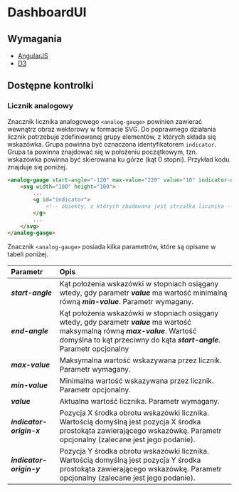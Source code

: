 # DashboardUI

## Wymagania
* [AngularJS]
* [D3]

## Dostępne kontrolki

### Licznik analogowy

Znacznik licznika analogowego ``<analog-gauge>`` powinien zawierać wewnątrz obraz wektorowy w formacie SVG. Do poprawnego działania licznik potrzebuje zdefiniowanej grupy elementów, z których składa się wskazówka. Grupa powinna być oznaczona identyfikatorem ``indicator``. Grupa ta powinna znajdować się w położeniu początkowym, tzn. wskazówka powinna być skierowana ku górze (kąt 0 stopni). Przykład kodu znajduje się poniżej.

```html
<analog-gauge start-angle="-120" max-value="220" value="10" indicator-origin-x="200" indicator-origin-y="200">
    <svg width="100" height="100">
        ...
        <g id="indicator">
            <!-- obiekty, z których zbudowana jest strzałka licznika -->
        </g>
        ...
    </svg>
</analog-gauge>
```

Znacznik ``<analog-gauge>`` posiada kilka parametrów, które są opisane w tabeli poniżej.

| Parametr | Opis |
|:-|:-|
|***start-angle***|Kąt położenia wskazówki w stopniach osiągany wtedy, gdy parametr ***value*** ma wartość minimalną równą ***min-value***. Parametr wymagany.|
|***end-angle***|Kąt położenia wskazówki w stopniach osiągany wtedy, gdy parametr ***value*** ma wartość maksymalną równą ***max-value***. Wartość domyślna to kąt przeciwny do kąta ***start-angle***. Parametr opcjonalny|
|***max-value***|Maksymalna wartość wskazywana przez licznik. Parametr wymagany.|
|***min-value***|Minimalna wartość wskazywana przez licznik. Parametr opcjonalny.|
|***value***|Aktualna wartość licznika. Parametr wymagany.|
|***indicator-origin-x***|Pozycja X środka obrotu wskazówki licznika. Wartością domyślną jest pozycja X środka prostokąta zawierającego wskazówkę. Parametr opcjonalny (zalecane jest jego podanie).|
|***indicator-origin-y***|Pozycja Y środka obrotu wskazówki licznika. Wartością domyślną jest pozycja Y środka prostokąta zawierającego wskazówkę. Parametr opcjonalny (zalecane jest jego podanie).|

[//]: #
[AngularJS]: <http://angularjs.org>
[D3]: <http://d3js.org>